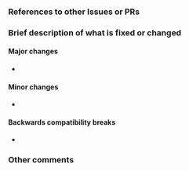 <!-- Your title above should be a short description of what
was changed. Do not include the issue number in the title. -->

### References to other Issues or PRs
<!-- If this pull request fixes an issue, write "Fixes #NNNN" in that exact
format, e.g. "Fixes #1234". See
https://github.com/blog/1506-closing-issues-via-pull-requests .-->


### Brief description of what is fixed or changed
<!-- This will be added to release notes automatically. If changes are trivial
or not related to SymPy itself, please uncomment following line.-->
<!-- [skip release notes] -->
#### Major changes
* 
#### Minor changes
*
#### Backwards compatibility breaks
*
<!-- [end release notes] -->

### Other comments
